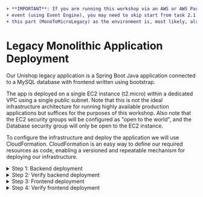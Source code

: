 ```diff
+ **IMPORTANT**: If you are running this workshop via an AWS or AWS Partner managed 
+ event (using Event Engine), you may need to skip start from task 2.1 in 
+ this part (MonoToMicroLegacy) as the environment is, most likely, already deployed.
```

# Legacy Monolithic Application Deployment
Our Unishop legacy application is a Spring Boot Java application connected to a MySQL database with frontend written
using bootstrap.

The app is deployed on a single EC2 instance (t2.micro) within a dedicated VPC using a single public subnet. Note
that this is not the ideal infrastructure architecture for running highly available production applications but
suffices for the purposes of this workshop. Also note that the EC2 security groups will be configured
as "open to the world", and the Database security group will only be open to the EC2 instance.

To configure the infrastructure and deploy the application we will use CloudFormation. CloudFormation is an easy way to
define our required resources as code, enabling a versioned and repeatable mechanism for deploying our infrastructure.

<details>
<summary>	
Step 1: Backend deployment
</summary>
<br>

**IMPORTANT:** If you are running this workshop via an AWS or AWS Partner managed event, the enviroment might be already deployed for you. Check that with your event host. If confirmed, in such case skip to the Step 2 below, because the back-end has been to be deployed already.
	
**1.1** Download the CloudFormation template from [here](../MonoToMicroAssets/MonoToMicroCF.template) to your local machine.
```diff
Save file name: MonoToMicroCF.template
```

**1.2** Log into your AWS console. 

**1.3** Navigate to CloudFormation.  
<br>
![](../MonoToMicroAssets/assets1024/CloudFormationStep1.png)

**1.4** Click **Create stack** to start the process.  
<br>
![](../MonoToMicroAssets/assets1024/CloudFormationStep2.png)

**1.5** Select **Upload a template file** and **Choose file** to upload the file that you've downloaded in step 1.1. Finally, click **Next** 
<br>
![](../MonoToMicroAssets/assets1024/CloudFormationStep3.png) 

**1.6** Enter a name for the stack
```diff
Stack Name: MonoToMicro
```

![](../MonoToMicroAssets/assets1024/CloudFormationStep4.png)  

**1.7** Click **Next** to skip the stack configuration options, as we will use defaults in this section.  
<br>
![](../MonoToMicroAssets/assets1024/CloudFormationStep5.png)

**1.8** Review the details for creating the stack, tick the **I acknowledge that AWS CloudFormation might create IAM resources** box and click **Create Stack**.  
<br>
![](../MonoToMicroAssets/assets1024/CloudFormationStep6.png)

**1.9** The CloudFormation stack creation process will take up to 30 minutes to complete. The VPC resources will be
created fairly quickly. The database and EC2 resources will be created next while code will be cloned and build process will be initiated (which will take the majority of the time).
While the resources are being created, you will see the following screen and events depicted below. If you are having
issues, call a workshop instructor to help you troubleshoot.  
<br>
![](../MonoToMicroAssets/assets1024/CloudFormationStep7.png)

**1.10** Once the stack creation process completes, you should see the following **CREATE_COMPLETE** message.  
<br>
![](../MonoToMicroAssets/assets1024/CloudFormationStep8.png)

```diff
- NOTE: You need to wait for the CloudFormation deployment to complete before you 
- progress to the next step!
```

</details>

<details>
<summary>	
Step 2: Verify backend deployment
</summary>
<br> 

```diff
- NOTE: Make sure CloudFormation deployment is finished and you see the "CREATE_COMPLETE" message.
```

**2.1** Visit the [CloudFormation home page](https://console.aws.amazon.com/cloudformation/home) and click on the name of the stack corresponding to your deployment. Click on the Outputs tab and copy the PublicDns value. This is the DNS name for the EC2 instance that is running our **Unishop** application. We will use that DNS name for accessing the application and later for hooking it up with API Gateway.

![](../MonoToMicroAssets/assets1024/CloudFormationStep9.png)

**2.2** To access the Unishop application, use the copied URL from step 2.1 (e.g. http://ec2-XXX-XXX-XXX-XXX.compute-1.amazonaws.com/unicorns) into your browser or via curl at the command line. You should see a response similar to the below image.

```diff
- NOTE: Use HTTP (not HTTPS) for this GET call and don't forget to add /unicorns at the end of the copied URL
```

![](../MonoToMicroAssets/assets1024/CloudFormationStep10.png)
Now that we have the backend (java spring boot application) deployed, let's deploy the frontend using S3 static website hosting  

</details>

<details>
<summary> 
Step 3: Frontend deployment
</summary>
<br> 

For the frontend we will use S3 static web hosting. It is a simple yet powerful hosting solution which auto-scale and meet growing needs automatically.  

**3.1** The UI code has been synced and pushed to S3 bucket as part of the build process. Navigate to S3 and find the bucket named **unishop-ui-xxxxx** (where xxxxx is a random number generated by the build process)  

**3.2** Click the **properties** tab, select the **Static website hosting** option.
<br>
![](../MonoToMicroAssets/assets1024/S3StaticSite16.png)  

**3.3** Select the **Use this bucket to host a website**. Use **index.html** and **error.html** as the index and error documents. Press **save**. 
```diff
Tick: "Use this bucket to host a web site"
Index document: index.html
Error document: error.html
```
![](../MonoToMicroAssets/assets1024/S3StaticSite17.png)  
<br>
**3.4** Once saved you should see purple tick highlighted on the **Static website hosting**. 
<br>
![](../MonoToMicroAssets/assets1024/S3StaticSite18.png)  
<br>
</details>

<details>
<summary> 
Step 4: Verify frontend deployment
</summary>
<br> 

**4.1** Navigate to **Static website hosting** and click the endpoint URL.  
<br>
![](../MonoToMicroAssets/assets1024/S3StaticSite19.png)  

**4.2** You should see the Unishop landing page, but, unless you are extreamly lucky, you won't see unicorns loading. The reason for that is that the monolithic legacy API's endpoint is not configured properly. We will need to download config.json file from S3, change the URL within, and reload it to S3.
![](../MonoToMicroAssets/assets1024/NoUnicorns.png)  

**4.3** Download the config.json file from the **unishop-ui-xxxxx** to your local machine. 
```diff
Save file name: config.json
```
**4.4** Open the newly downloaded config.json file and replace the host URL with the one you copied on step **2.1** above (this will allow the UI to connect to the correct backend URL).  
```diff
- NOTE: Use the copied ULR without the /unicorns
- NOTE: Make sure you are using HTTP (not HTTPS)
- NOTE: Make sure there is no forward slash at the end of the URL
```
![](../MonoToMicroAssets/assets1024/S3StaticSite10.png)

**4.5** Upload config.json back to your S3 static website, make sure you grant public access to the file. 
Once uploaded, you can refresh your browser and you should see content served from the new URL  
  
```diff
- NOTE: Make sure you grant public access to the file
```
![](../MonoToMicroAssets/assets1024/S3fileuploadGrantAccess.png)

```diff
- Note: you first need to register and then login in order to add Unicorns to your basket.  
```
![](../MonoToMicroAssets/assets1024/S3StaticSite20.png)  

Open the Developer Console of your browser, and check the outputs.

**4.6** Play with the application.

1. Register yourself into the application. You just need to provide an e-mail, and at this point to simplify our interactions it doesn't need to be a valid one. However, **be sure of taking note of it**. We are going to need it later.
2. Check the output at your browser's developer console. You will get something like `{uuid: "f031e124-f75a-4112-1234-78abbcc9d070", email: "<provided email>} "User Signed Up"`. Take note of this UUID as this is going to identify this user and it's basket.
3. Log in into the application. You just need to provide the registered email. Check that the message `[] "Got the cart"` will appear.
4. Add/remove items to your shopping cart. Check the outputs at the browser's console.

</details>




